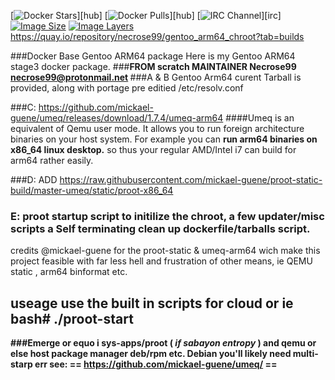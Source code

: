 
[![Docker Stars](https://img.shields.io/docker/stars/necrose99/Docker-Gentoo-ARM64.svg)][hub]
[![Docker Pulls](https://img.shields.io/docker/pulls/necrose99/Docker-Gentoo-ARM64.svg)][hub]
[![IRC Channel](https://img.shields.io/badge/irc-%23necrose99-blue.svg)][irc]
[![Image Size](https://img.shields.io/imagelayers/image-size/necrose99/Docker-Gentoo-ARM64/latest.svg)](https://imagelayers.io/?images=necrose99/Docker-Gentoo-ARM64:latest)
[![Image Layers](https://img.shields.io/imagelayers/layers/necrose99/Docker-Gentoo-ARM64/latest.svg)](https://imagelayers.io/?images=necrose99/Docker-Gentoo-ARM64:latest)
https://quay.io/repository/necrose99/gentoo_arm64_chroot?tab=builds

###Docker Base Gentoo ARM64 package
Here is my Gentoo ARM64 stage3 docker package.
###<b>FROM scratch MAINTAINER Necrose99 necrose99@protonmail.net </b>
###A & B Gentoo Arm64 curent Tarball is provided,  along with portage 
pre editied  /etc/resolv.conf 

###C:  https://github.com/mickael-guene/umeq/releases/download/1.7.4/umeq-arm64 
####Umeq is an equivalent of Qemu user mode. 
It allows you to run foreign architecture binaries on your host system. 
For example you can <b> run arm64 binaries on x86_64 linux desktop.</b> so thus your regular AMD/Intel i7 can build for arm64 rather easily.

###D: ADD https://raw.githubusercontent.com/mickael-guene/proot-static-build/master-umeq/static/proot-x86_64
### E: proot startup script to initilize the chroot, a few updater/misc scripts a Self terminating clean up dockerfile/tarballs script.

 credits @mickael-guene for the proot-static & umeq-arm64 wich make this project feasible with far less hell and frustration of other means, ie QEMU static , arm64 binformat etc. 
 ## useage use the built in scripts for cloud or ie <b>bash# ./proot-start <b>
###Emerge or equo i sys-apps/proot ( <i> if sabayon entropy</i> ) and qemu  or else host package manager deb/rpm etc. Debian you'll likely need multi-starp err see:
== https://github.com/mickael-guene/umeq/ == 
